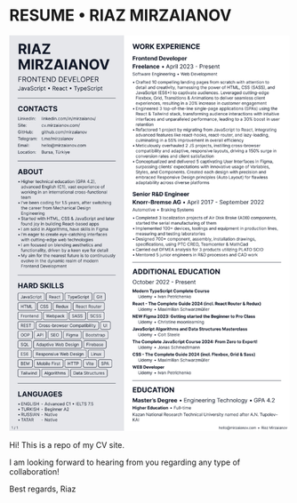 # RESUME • RIAZ MIRZAIANOV

![MasterHead](./src/assets/img/head.jpg)

Hi! This is a repo of my CV site.

I am looking forward to hearing from you regarding any type of collaboration!

Best regards, Riaz
